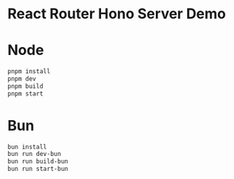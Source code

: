 # React Router Hono Server Demo

# Node

```sh
pnpm install
pnpm dev
pnpm build
pnpm start
```

# Bun

```sh
bun install
bun run dev-bun
bun run build-bun
bun run start-bun
```
